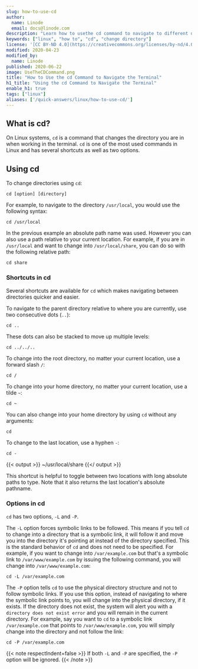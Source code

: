 ```yaml
---
slug: how-to-use-cd
author:
  name: Linode
  email: docs@linode.com
description: "Learn how to usethe cd command to navigate to different directories inside of a Linux or macOS terminal."
keywords: ["linux", "how to", "cd", "change directory"]
license: '[CC BY-ND 4.0](https://creativecommons.org/licenses/by-nd/4.0)'
modified: 2020-04-23
modified_by:
  name: Linode
published: 2020-06-22
image: UseTheCDCommand.png
title: "How to Use the cd Command to Navigate the Terminal"
h1_title: "Using the cd Command to Navigate the Terminal"
enable_h1: true
tags: ["linux"]
aliases: ['/quick-answers/linux/how-to-use-cd/']
---
```


## What is cd?

On Linux systems, `cd` is a command that changes the directory you are in when working in the terminal. `cd` is one of the most used commands in Linux and has several shortcuts as well as two options.

## Using cd

To change directories using `cd`:

    cd [option] [directory]

For example, to navigate to the directory `/usr/local`, you would use the following syntax:

    cd /usr/local

In the previous example an absolute path name was used. However you can also use a path relative to your current location. For example, if you are in `/usr/local` and want to change into `/usr/local/share`, you can do so with the following relative path:

    cd share

### Shortcuts in cd

Several shortcuts are available for `cd` which makes navigating between directories quicker and easier.

To navigate to the parent directory relative to where you are currently, use two consecutive dots (`..`):

    cd ..

These dots can also be stacked to move up multiple levels:

    cd ../../..

To change into the root directory, no matter your current location, use a forward slash `/`:

    cd /

To change into your home directory, no matter your current location, use a tilde `~`:

    cd ~

You can also change into your home directory by using `cd` without any arguments:

    cd

To change to the last location, use a hyphen `-`:

    cd -

{{< output >}}
~/usr/local/share
{{</ output >}}

This shortcut is helpful to toggle between two locations with long absolute paths to type. Note that it also returns the last location's absolute pathname.

### Options in cd

`cd` has two options, `-L` and `-P`.

The `-L` option forces symbolic links to be followed. This means if you tell `cd` to change into a directory that is a symbolic link, it will follow it and move you into the directory it's pointing at instead of the directory specified. This is the standard behavior of `cd` and does not need to be specified. For example, if you want to change into `/var/example.com` but that's a symbolic link to `/var/www/example.com` by issuing the following command, you will change into `/var/www/example.com`:

    cd -L /var/example.com

The `-P` option tells `cd` to use the physical directory structure and not to follow symbolic links. If you use this option, instead of navigating to where the symbolic link points to, you will change into the physical directory, if it exists. If the directory does not exist, the system will alert you with a `directory does not exist error` and you will remain in the current directory. For example, say you want to `cd` to a symbolic link `/var/example.com` that points to `/var/www/example.com`, you will simply change into the directory and not follow the link:

    cd -P /var/example.com

{{< note respectIndent=false >}}
If both `-L` and `-P` are specified, the `-P` option will be ignored.
{{< /note >}}
